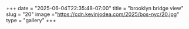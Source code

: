 +++
date = "2025-06-04T22:35:48-07:00"
title = "brooklyn bridge view"
slug = "20"
image ="https://cdn.kevinjodea.com/2025/bos-nyc/20.jpg"
type = "gallery"
+++
